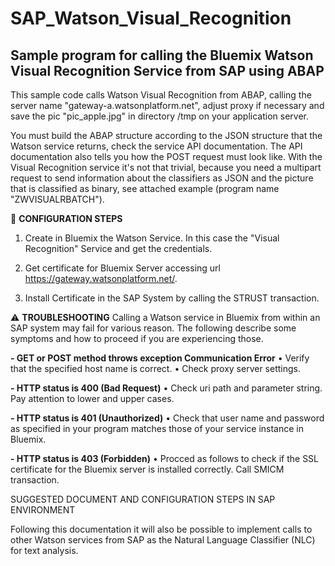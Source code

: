 # SAP_Watson_Visual_Recognition
Sample program for calling the Bluemix Watson Visual Recognition Service from SAP using ABAP
--------------------------------------------------------------------------------------------

This sample code calls Watson Visual Recognition from ABAP, calling the server name "gateway-a.watsonplatform.net", adjust proxy if necessary and save the pic "pic_apple.jpg" in directory /tmp on your application server.

You must build the ABAP structure according to the JSON structure that the Watson service returns, check the service API documentation.
The API documentation also tells you how the POST request must look like. With the Visual Recognition service it's not that trivial, because you need a multipart request to send information about the classifiers as JSON and the picture that is classified as binary, see attached example (program name "ZWVISUALRBATCH").

:pencil: **CONFIGURATION STEPS**

1) Create in Bluemix the Watson Service. In this case the "Visual Recognition" Service and get the credentials.

2) Get certificate for Bluemix Server accessing url https://gateway.watsonplatform.net/.

3) Install Certificate in the SAP System by calling the STRUST transaction.

:warning: **TROUBLESHOOTING**
Calling a Watson service in Bluemix from within an SAP system may fail for various reason. The following
describe some symptoms and how to proceed if you are experiencing those.

**- GET or POST method throws exception Communication Error**
• Verify that the specified host name is correct.
• Check proxy server settings.

**- HTTP status is 400 (Bad Request)**
• Check uri path and parameter string. Pay attention to lower and upper cases.

**- HTTP status is 401 (Unauthorized)**
• Check that user name and password as specified in your program matches those of your service instance
in Bluemix.

**- HTTP status is 403 (Forbidden)**
• Procced as follows to check if the SSL certificate for the Bluemix server is installed correctly. Call SMICM transaction.


SUGGESTED DOCUMENT AND CONFIGURATION STEPS IN SAP ENVIRONMENT



Following this documentation it will also be possible to implement calls to other Watson services from SAP as the Natural Language Classifier (NLC) for text analysis.

